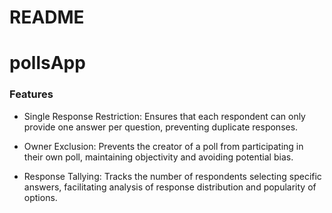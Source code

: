 # README

# pollsApp

### Features
* Single Response Restriction: Ensures that each respondent can only provide one answer per question, preventing duplicate responses.

* Owner Exclusion: Prevents the creator of a poll from participating in their own poll, maintaining objectivity and avoiding potential bias.

* Response Tallying: Tracks the number of respondents selecting specific answers, facilitating analysis of response distribution and popularity of options.
